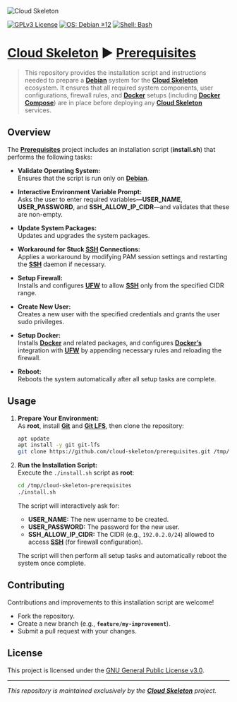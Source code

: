 ![Cloud Skeleton](./assets/logo.jpg)

[![GPLv3 License](https://img.shields.io/badge/License-GPLv3-blue.svg)](LICENSE)
[![OS: Debian ≥12](https://img.shields.io/badge/OS-Debian_≥12-red)]()
[![Shell: Bash](https://img.shields.io/badge/Shell-Bash-green)]()

# **[Cloud Skeleton](https://github.com/cloud-skeleton/)** ► **[Prerequisites](https://github.com/cloud-skeleton/prerequisites/)**

> This repository provides the installation script and instructions needed to prepare a **[Debian](https://www.debian.org/releases/bookworm/installmanual)** system for the **[Cloud Skeleton](https://github.com/cloud-skeleton/)** ecosystem. It ensures that all required system components, user configurations, firewall rules, and **[Docker](https://docs.docker.com/get-started/)** setups (including **[Docker Compose](https://docs.docker.com/compose/gettingstarted/)**) are in place before deploying any **[Cloud Skeleton](https://github.com/cloud-skeleton/)** services.

## Overview

The **[Prerequisites](https://github.com/cloud-skeleton/prerequisites/)** project includes an installation script (**install.sh**) that performs the following tasks:

- **Validate Operating System:**  
  Ensures that the script is run only on **[Debian](https://www.debian.org/releases/bookworm/installmanual)**.

- **Interactive Environment Variable Prompt:**  
  Asks the user to enter required variables—**USER_NAME**, **USER_PASSWORD**, and **SSH_ALLOW_IP_CIDR**—and validates that these are non-empty.

- **Update System Packages:**  
  Updates and upgrades the system packages.

- **Workaround for Stuck [SSH](https://www.openssh.com/manual.html) Connections:**  
  Applies a workaround by modifying PAM session settings and restarting the **[SSH](https://www.openssh.com/manual.html)** daemon if necessary.

- **Setup Firewall:**  
  Installs and configures **[UFW](https://help.ubuntu.com/community/UFW)** to allow **[SSH](https://www.openssh.com/manual.html)** only from the specified CIDR range.

- **Create New User:**  
  Creates a new user with the specified credentials and grants the user sudo privileges.

- **Setup Docker:**  
  Installs **[Docker](https://docs.docker.com/get-started/)** and related packages, and configures **[Docker’s](https://docs.docker.com/get-started/)** integration with **[UFW](https://help.ubuntu.com/community/UFW)** by appending necessary rules and reloading the firewall.

- **Reboot:**  
  Reboots the system automatically after all setup tasks are complete.

## Usage

1. **Prepare Your Environment:**  
   As **root**, install **[Git](https://git-scm.com/book/ms/v2/Getting-Started-First-Time-Git-Setup)** and **[Git LFS](https://github.com/git-lfs/git-lfs/wiki/Tutorial)**, then clone the repository:
    ```sh
    apt update
    apt install -y git git-lfs
    git clone https://github.com/cloud-skeleton/prerequisites.git /tmp/cloud-skeleton-prerequisites
    ```

2. **Run the Installation Script:**  
   Execute the `./install.sh` script as **root**:
    ```sh
    cd /tmp/cloud-skeleton-prerequisites
    ./install.sh
    ```
   The script will interactively ask for:
   - **USER_NAME:** The new username to be created.
   - **USER_PASSWORD:** The password for the new user.
   - **SSH_ALLOW_IP_CIDR:** The CIDR (e.g., `192.0.2.0/24`) allowed to access **[SSH](https://www.openssh.com/manual.html)** (for firewall configuration).

   The script will then perform all setup tasks and automatically reboot the system once complete.

## Contributing

Contributions and improvements to this installation script are welcome!  
- Fork the repository.
- Create a new branch (e.g., **`feature/my-improvement`**).
- Submit a pull request with your changes.

## License

This project is licensed under the [GNU General Public License v3.0](LICENSE).

---

*This repository is maintained exclusively by the **[Cloud Skeleton](https://github.com/cloud-skeleton/)** project.*
